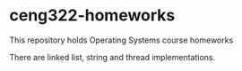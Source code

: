# ceng322-homeworks
This repository holds Operating Systems course homeworks

There are linked list, string and thread implementations.
